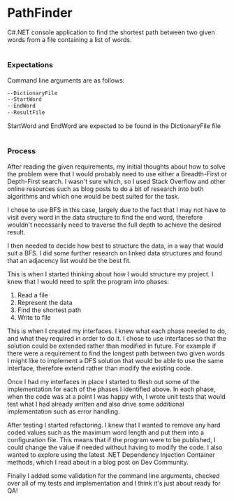 # PathFinder
C#.NET console application to find the shortest path between two given words from a file containing a list of words.

#
### Expectations
Command line arguments are as follows:

```bash
--DictionaryFile
--StartWord
--EndWord
--ResultFile
```
StartWord and EndWord are expected to be found in the DictionaryFile file

#
### Process
After reading the given requirements, my initial thoughts about how to solve the problem were that I would probably need to use either a Breadth-First or Depth-First search.  I wasn't sure which, so I used Stack Overflow and other online resources such as blog posts to do a bit of research into both algorithms and which one would be best suited for the task. 

I chose to use BFS in this case, largely due to the fact that I may not have to visit every word in the data structure to find the end word, therefore wouldn't necessarily need to traverse the full depth to achieve the desired result. 

I then needed to decide how best to structure the data, in a way that would suit a BFS.  I did some further research on linked data structures and found that an adjacency list would be the best fit. 

This is when I started thinking about how I would structure my project.  I knew that I would need to split the program into phases:
1. Read a file
2. Represent the data
3. Find the shortest path
4. Write to file 

This is when I created my interfaces.  I knew what each phase needed to do, and what they required in order to do it.  I chose to use interfaces so that the solution could be extended rather than modified in future.  For example if there were a requirement to find the longest path between two given words I might like to implement a DFS solution that would be able to use the same interface, therefore extend rather than modify the existing code.

Once I had my interfaces in place I started to flesh out some of the implementation for each of the phases I identified above. In each phase, when the code was at a point I was happy with, I wrote unit tests that would test what I had already written and also drive some additional implementation such as error handling.

After testing I started refactoring.  I knew that I wanted to remove any hard coded values such as the maximum word length and put them into a configuration file.  This means that if the program were to be published, I could change the value if needed without having to modify the code.  I also wanted to explore using the latest .NET Dependency Injection Container methods, which I read about in a blog post on Dev Community.

Finally I added some validation for the command line arguments, checked over all of my tests and implementation and I think it's just about ready for QA!
